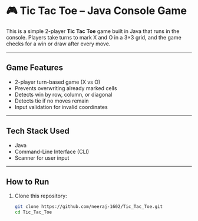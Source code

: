 # 🎮 Tic Tac Toe – Java Console Game

This is a simple 2-player **Tic Tac Toe** game built in Java that runs in the console. Players take turns to mark X and O in a 3×3 grid, and the game checks for a win or draw after every move.

---

## Game Features

- 2-player turn-based game (X vs O)
- Prevents overwriting already marked cells
- Detects win by row, column, or diagonal
- Detects tie if no moves remain
- Input validation for invalid coordinates

---

##  Tech Stack Used

- Java
- Command-Line Interface (CLI)
- Scanner for user input

---

## How to Run

1. Clone this repository:

   ```bash
   git clone https://github.com/neeraj-1602/Tic_Tac_Toe.git
   cd Tic_Tac_Toe

